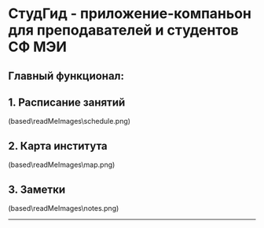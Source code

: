 # СтудГид - приложение-компаньон для преподавателей и студентов СФ МЭИ

## Главный функционал:
## 1. Расписание занятий 
(based\readMeImages\schedule.png)

## 2. Карта института 
(based\readMeImages\map.png)

## 3. Заметки
(based\readMeImages\notes.png)

----------------------------------------------------------------------------------
